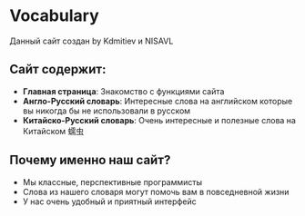 # Vocabulary

Данный сайт создан by Kdmitiev и NISAVL

## Сайт содержит:
- **Главная страница**: Знакомство с функциями сайта
- **Англо-Русский словарь**: Интересные слова на английском которые вы никогда бы не использовали в русском 
- **Китайско-Русский словарь**: Очень интересные и полезные слова на Китайском 蠕虫 
## Почему именно наш сайт?
- Мы классные, перспективные программисты
- Слова из нашего словаря могут помочь вам в повседневной жизни
- У нас очень удобный и приятный интерфейс 
